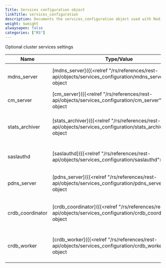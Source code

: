 ```yaml
---
Title: Services configuration object
linkTitle: services_configuration
description: Documents the services_configuration object used with Redis Enterprise Software REST API calls.
weight: $weight
alwaysopen: false
categories: ["RS"]
---
```


Optional cluster services settings

| Name | Type/Value | Description |
|------|------------|-------------|
| mdns_server       | [mdns_server]({{<relref "/rs/references/rest-api/objects/services_configuration/mdns_server">}}) object | Whether to enable/disable the Multicast DNS server |
| cm_server         | [cm_server]({{<relref "/rs/references/rest-api/objects/services_configuration/cm_server">}}) object | Whether to enable/disable the CM server |
| stats_archiver    | [stats_archiver]({{<relref "/rs/references/rest-api/objects/services_configuration/stats_archiver">}}) object | Whether to enable/disable the stats archiver service |
| saslauthd         | [saslauthd]({{<relref "/rs/references/rest-api/objects/services_configuration/saslauthd">}}) object | Whether to enable/disable the saslauthd service |
| pdns_server       | [pdns_server]({{<relref "/rs/references/rest-api/objects/services_configuration/pdns_server">}}) object | Whether to enable/disable the pdns server |
| crdb_coordinator  | [crdb_coordinator]({{<relref "/rs/references/rest-api/objects/services_configuration/crdb_coordinator">}}) object | Whether to enable/disable the crdb coordinator process |
| crdb_worker       | [crdb_worker]({{<relref "/rs/references/rest-api/objects/services_configuration/crdb_worker">}}) object | Whether to enable/disable the crdb worker processes |
